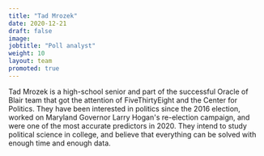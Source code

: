 ```yaml
---
title: "Tad Mrozek"  
date: 2020-12-21  
draft: false  
image:   
jobtitle: "Poll analyst"  
weight: 10  
layout: team  
promoted: true  
---
```

Tad Mrozek is a high-school senior and part of the successful Oracle of Blair team that got the attention of
FiveThirtyEight and the Center for Politics. They have been interested in politics since the 2016 election, worked on
Maryland Governor Larry Hogan's re-election campaign, and were one of the most accurate predictors in 2020. They intend
to study political science in college, and believe that everything can be solved with enough time and enough data.
